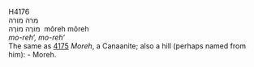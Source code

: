 <body>
  <p>H4176<br>  מרה    מורה  <br> מוֹרֶה  מוֹרֶה  ‎  môreh  môreh  <br><i>mo-reh‘,</i> <i>mo-reh‘ </i><br>The same as <a href="h4175.htm">4175</a>  <i>Moreh</i>, a Canaanite; also a hill (perhaps named from him): - Moreh.<br></p>
 </body>